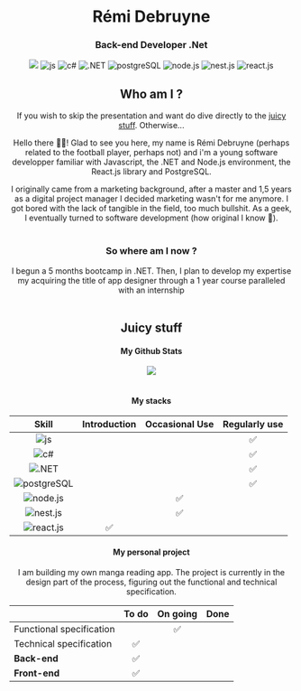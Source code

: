   [js]: https://img.shields.io/badge/JavaScript-323330?style=for-the-badge&logo=javascript&logoColor=F7DF1E
  [c#]: https://img.shields.io/badge/C%23-239120?style=for-the-badge&logo=c-sharp&logoColor=white
  [.NET]: https://img.shields.io/badge/.NET-512BD4?style=for-the-badge&logo=dotnet&logoColor=white
  [postgreSQL]: https://img.shields.io/badge/PostgreSQL-316192?style=for-the-badge&logo=postgresql&logoColor=white
  [node.js]:https://img.shields.io/badge/-Node.js-339933?style=for-the-badge&logo=nodedotjs&logoColor=white
  [nest.js]: https://img.shields.io/badge/-NestJS-E0234E?style=for-the-badge&logo=nestjs&logoColor=white
  [react.js]: https://img.shields.io/badge/React-20232A?style=for-the-badge&logo=react&logoColor=61DAFB

<div align="center">

  # Rémi Debruyne
  ### Back-end Developer .Net
  
  <a target="_blank" href="https://www.linkedin.com/in/r%C3%A9mi-debruyne-827663151/"><img src="https://img.shields.io/badge/LinkedIn-0077B5?style=for-the-badge&logo=linkedin&logoColor=white"/></a>
  ![js][js]
  ![c#][c#] 
  ![.NET][.NET]
  ![postgreSQL][postgreSQL]
  ![node.js][node.js]
  ![nest.js][nest.js]
  ![react.js][react.js]





  ## Who am I ?
  If you wish to skip the presentation and want do dive directly to the <a href="#">juicy stuff</a>. Otherwise...
  
  Hello there 🙋‍♂️! Glad to see you here, my name is Rémi Debruyne (perhaps related to the football player, perhaps not) and i'm a young software developper familiar with Javascript, the .NET and Node.js environment, the React.js library and PostgreSQL.
  
  I originally came from a marketing background, after a master and 1,5 years as a digital project manager I decided marketing wasn't for me anymore. I got bored with the lack of tangible in the field, too much bullshit. As a geek, I eventually turned to software development (how original I know 🥸). <br><br>
  
  
  ### So where am I now ?
  I begun a 5 months bootcamp in .NET. Then, I plan to develop my expertise my acquiring the title of app designer through a 1 year course paralleled with an internship<br><br>
  


  ## Juicy stuff

  #### My Github Stats
  <img src="https://github-readme-stats.vercel.app/api?username=RemiDebruyne&theme=ambient_gradient&show=reviews&hide=contribs,issues&show_icons=true"/> <br><br>
  
  #### My stacks
  <!-- <img src="/images/tech-stack-lightmode.jpg"> -->

  |        Skill             |      Introduction      | Occasional Use | Regularly use|
  |:------------------------:|:----------------------:| :------------: | :----------: |
  |![js][js]                 |                        |                |       ✅     |
  |![c#][c#]                 |                        |                |       ✅     |
  |![.NET][.NET]             |                        |                |       ✅     |
  |![postgreSQL][postgreSQL] |                        |                |       ✅     |
  |![node.js][node.js]       |                        |       ✅       |              |
  |![nest.js][nest.js]       |                        |       ✅       |              |
  |![react.js][react.js]     |           ✅           |                |              |
          
  #### My personal project
 I am building my own manga reading app. The project is currently in the design part of the process, figuring out the functional and technical specification.
  
  
  |                          | To do | On going | Done |
  | ------------------------ | :---: | :------: | :--: |
  | Functional specification |       |    ✅    |      |
  | Technical specification  |  ✅   |          |      |
  | **Back-end**             |  ✅   |          |      |
  | **Front-end**            |  ✅   |          |      |
  
  <!---
  RemiDebruyne/RemiDebruyne is a ✨ special ✨ repository because its `README.md` (this file) appears on your GitHub profile.
  You can click the Preview link to take a look at your changes.
  --->
</div>

